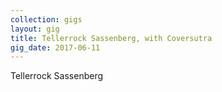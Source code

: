 ```yaml
---
collection: gigs
layout: gig
title: Tellerrock Sassenberg, with Coversutra
gig_date: 2017-06-11
---
```


Tellerrock Sassenberg
